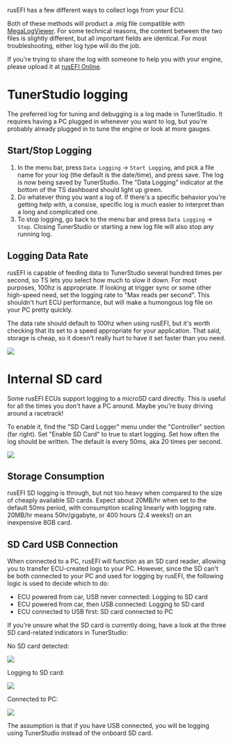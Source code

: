rusEFI has a few different ways to collect logs from your ECU.

Both of these methods will product a .mlg file compatible with [MegaLogViewer](https://www.efianalytics.com/MegaLogViewer/). For some technical reasons, the content between the two files is slightly different, but all important fields are identical.  For most troubleshooting, either log type will do the job.

If you're trying to share the log with someone to help you with your engine, please upload it at [rusEFI Online](https://rusefi.com/online).

# TunerStudio logging

The preferred log for tuning and debugging is a log made in TunerStudio. It requires having a PC plugged in whenever you want to log, but you're probably already plugged in to tune the engine or look at more gauges.

## Start/Stop Logging

1. In the menu bar, press `Data Logging` -> `Start Logging`, and pick a file name for your log (the default is the date/time), and press save. The log is now being saved by TunerStudio. The "Data Logging" indicator at the bottom of the TS dashboard should light up green.
2. Do whatever thing you want a log of. If there's a specific behavior you're getting help with, a consise, specific log is much easier to interpret than a long and complicated one.
3. To stop logging, go back to the menu bar and press `Data Logging` -> `Stop`. Closing TunerStudio or starting a new log file will also stop any running log.

## Logging Data Rate

rusEFI is capable of feeding data to TunerStudio several hundred times per second, so TS lets you select how much to slow it down. For most purposes, 100hz is appropriate. If looking at trigger sync or some other high-speed need, set the logging rate to "Max reads per second". This shouldn't hurt ECU performance, but will make a humongous log file on your PC pretty quickly.

The data rate should default to 100hz when using rusEFI, but it's worth checking that its set to a speed appropriate for your application. That said, storage is cheap, so it doesn't really hurt to have it set faster than you need.

![](https://github.com/rusefi/rusefi_documentation/raw/master/Images/ts-data-rate.png)

# Internal SD card

Some rusEFI ECUs support logging to a microSD card directly. This is useful for all the times you don't have a PC around. Maybe you're busy driving around a racetrack!

To enable it, find the "SD Card Logger" menu under the "Controller" section (far right).  Set "Enable SD Card" to true to start logging. Set how often the log should be written. The default is every 50ms, aka 20 times per second.

![](https://github.com/rusefi/rusefi_documentation/raw/master/Images/ts-sd.png)

## Storage Consumption

rusEFI SD logging is through, but not too heavy when compared to the size of cheaply available SD cards. Expect about 20MB/hr when set to the default 50ms period, with consumption scaling linearly with logging rate. 20MB/hr means 50hr/gigabyte, or 400 hours (2.4 weeks!) on an inexpensive 8GB card.

## SD Card USB Connection

When connected to a PC, rusEFI will function as an SD card reader, allowing you to transfer ECU-created logs to your PC. However, since the SD can't be both connected to your PC and used for logging by rusEFI, the following logic is used to decide which to do:

- ECU powered from car, USB never connected: Logging to SD card
- ECU powered from car, then USB connected: Logging to SD card
- ECU connected to USB first: SD card connected to PC

If you're unsure what the SD card is currently doing, have a look at the three SD card-related indicators in TunerStudio:

No SD card detected:

![](https://github.com/rusefi/rusefi_documentation/raw/master/Images/sd-none.png)

Logging to SD card:

![](https://github.com/rusefi/rusefi_documentation/raw/master/Images/sd-indicators-logging.png)

Connected to PC:

![](https://github.com/rusefi/rusefi_documentation/raw/master/Images/sd-indicators-msd.png)

The assumption is that if you have USB connected, you will be logging using TunerStudio instead of the onboard SD card.
